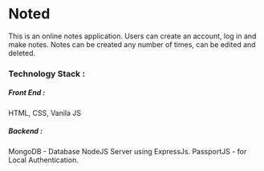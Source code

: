 # Noted

This is an online notes application. Users can create an account, log in and make notes. Notes can be created any number of times, can be edited and deleted.
### Technology Stack : 
##### Front End :
HTML, CSS, Vanila JS

##### Backend :
MongoDB -  Database
NodeJS  Server using ExpressJs.
PassportJS - for Local Authentication.
